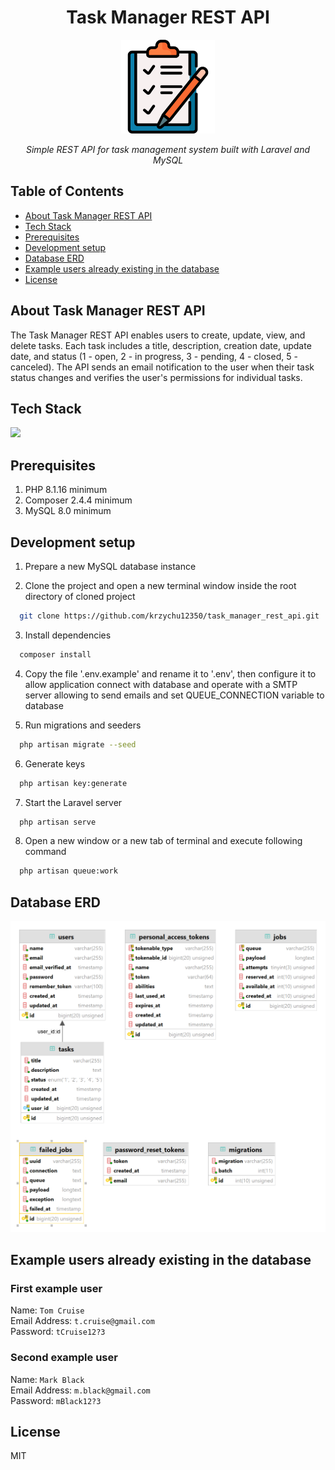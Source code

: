 <h1 align="center">Task Manager REST API</h1>
<p align="center">
<img src="./readme/images/logo.png" width="150">
</p>
<p align="center">
	  <em>Simple REST API for task management system built with Laravel and MySQL</em>
</p>

## Table of Contents
* [About Task Manager REST API](#about-task-manager-rest-api)
* [Tech Stack](#tech-stack)
* [Prerequisites](#prerequisites)
* [Development setup](#development-setup)
* [Database ERD](#database-erd)
* [Example users already existing in the database](#example-users-already-existing-in-the-database)
* [License](#license)

## About Task Manager REST API

The Task Manager REST API enables users to create, update, view, and delete tasks. Each task includes a title, description, creation date, update date, and status (1 - open, 2 - in progress, 3 - pending, 4 - closed, 5 - canceled). The API sends an email notification to the user when their task status changes and verifies the user's permissions for individual tasks.

## Tech Stack

<img src="https://skillicons.dev/icons?i=laravel,mysql" />

## Prerequisites
1. PHP 8.1.16 minimum
2. Composer 2.4.4 minimum
4. MySQL 8.0 minimum

## Development setup

1. Prepare a new MySQL database instance

2. Clone the project and open a new terminal window inside the root directory of cloned project

```bash
  git clone https://github.com/krzychu12350/task_manager_rest_api.git
```

3. Install dependencies

```bash
  composer install
```

4. Copy the file '.env.example' and rename it to '.env', then configure it
to allow application connect with database and operate with a SMTP server allowing to send emails and set QUEUE_CONNECTION variable to database


5. Run migrations and seeders

```bash
  php artisan migrate --seed
```

6. Generate keys

```bash
  php artisan key:generate
```

7. Start the Laravel server

```bash
  php artisan serve
```

8. Open a new window or a new tab of terminal and execute following command

```bash
  php artisan queue:work
```

## Database ERD
<img src="./readme/images/database_erd.png"  alt="database-erd"/>

## Example users already existing in the database

### First example user
Name: ```Tom Cruise```<br>
Email Address: ```t.cruise@gmail.com```<br>
Password: ```tCruise12?3```<br>

### Second example user
Name: ```Mark Black```<br>
Email Address: ```m.black@gmail.com```<br>
Password: ```mBlack12?3```<br>

## License
MIT
